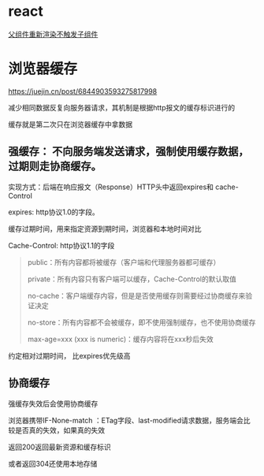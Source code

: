 # react 
[父组件重新渲染不触发子组件](https://github.com/HawthornXU/summary/blob/main/react/%E7%88%B6%E7%BB%84%E4%BB%B6%E9%87%8D%E6%96%B0%E6%B8%B2%E6%9F%93%E4%B8%8D%E8%A7%A6%E5%8F%91%E5%AD%90%E7%BB%84%E4%BB%B6.md)

# 浏览器缓存
https://juejin.cn/post/6844903593275817998

减少相同数据反复向服务器请求，其机制是根据http报文的缓存标识进行的

缓存就是第二次只在浏览器缓存中拿数据

## **强缓存**： 不向服务端发送请求，强制使用缓存数据，过期则走协商缓存。
实现方式：后端在响应报文（Response）HTTP头中返回expires和 cache-Control

expires: http协议1.0的字段。

缓存过期时间，用来指定资源到期时间，浏览器和本地时间对比

Cache-Control: http协议1.1的字段
>public：所有内容都将被缓存（客户端和代理服务器都可缓存） 
>
>private：所有内容只有客户端可以缓存，Cache-Control的默认取值
>
>no-cache：客户端缓存内容，但是是否使用缓存则需要经过协商缓存来验证决定
>
>no-store：所有内容都不会被缓存，即不使用强制缓存，也不使用协商缓存
>
>max-age=xxx (xxx is numeric)：缓存内容将在xxx秒后失效

约定相对过期时间， 比expires优先级高

## 协商缓存

强缓存失效后会使用协商缓存

浏览器携带IF-None-match ：ETag字段、last-modified请求数据，服务端会比较是否真的失效，如果真的失效

返回200返回最新资源和缓存标识

或者返回304还使用本地存储
